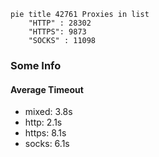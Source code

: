 
```mermaid
pie title 42761 Proxies in list
    "HTTP" : 28302
    "HTTPS": 9873
    "SOCKS" : 11098
```

### Some Info
#### Average Timeout

- mixed: 3.8s
- http: 2.1s
- https: 8.1s
- socks: 6.1s